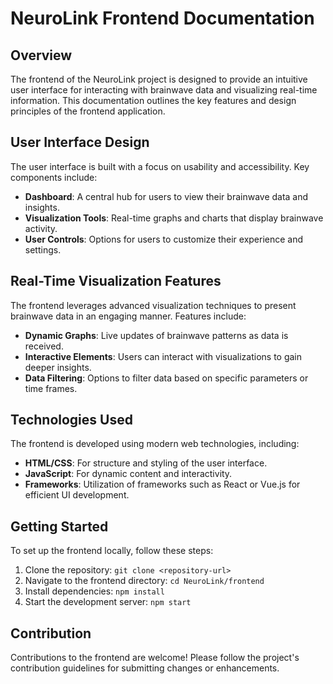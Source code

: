 # NeuroLink Frontend Documentation

## Overview
The frontend of the NeuroLink project is designed to provide an intuitive user interface for interacting with brainwave data and visualizing real-time information. This documentation outlines the key features and design principles of the frontend application.

## User Interface Design
The user interface is built with a focus on usability and accessibility. Key components include:

- **Dashboard**: A central hub for users to view their brainwave data and insights.
- **Visualization Tools**: Real-time graphs and charts that display brainwave activity.
- **User Controls**: Options for users to customize their experience and settings.

## Real-Time Visualization Features
The frontend leverages advanced visualization techniques to present brainwave data in an engaging manner. Features include:

- **Dynamic Graphs**: Live updates of brainwave patterns as data is received.
- **Interactive Elements**: Users can interact with visualizations to gain deeper insights.
- **Data Filtering**: Options to filter data based on specific parameters or time frames.

## Technologies Used
The frontend is developed using modern web technologies, including:

- **HTML/CSS**: For structure and styling of the user interface.
- **JavaScript**: For dynamic content and interactivity.
- **Frameworks**: Utilization of frameworks such as React or Vue.js for efficient UI development.

## Getting Started
To set up the frontend locally, follow these steps:

1. Clone the repository: `git clone <repository-url>`
2. Navigate to the frontend directory: `cd NeuroLink/frontend`
3. Install dependencies: `npm install`
4. Start the development server: `npm start`

## Contribution
Contributions to the frontend are welcome! Please follow the project's contribution guidelines for submitting changes or enhancements.